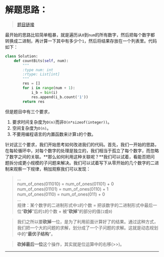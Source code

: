 # 解题思路：
>[题目链接](https://leetcode.com/problems/counting-bits/)

最开始的思路比较简单粗暴，就是遍历从`0`到`num`的所有数字，然后把每个数字都转换成二进制，再计算一下其中有多少个`1`，然后将结果存放在一个列表里。代码如下：
```python
class Solution:
    def countBits(self, num):
        """
        :type num: int
        :rtype: List[int]
        """
        res = []
        for i in range(num + 1):
            i_b = bin(i)
            res.append(i_b.count('1'))
        return res

```
但是题目中有三个要求，
1. 要求时间复杂度为`O(n)`而非`O(n*sizeof(integer))`。
2. 空间复杂度为`O(n)`。
3. 不要用编程语言的内置函数来计算`1`的个数。

针对这三个要求，我们开始思考如何改进我们的代码。首先，我们一开始的思路，在每轮循环中，对每个数字的处理是独立的，我们相当于孤立了每个数字，而忽略了数字之间的关联。**那么如何利用这种关联呢？**我们可以试着，看能否把问题拆分成更小规模的子问题来解决。我们可以试着写下从零开始的几个数字的二进制来观察一下规律，稍加观察我们可以发现：

> ...  
> num_of_ones(011010) = num_of_ones(01101) + 0  
> num_of_ones(01101) = num_of_ones(0110) + 1  
> num_of_ones(0110) = num_of_ones(011) + 0  
> ...  
> 规律：某个数字的二进制形式中`1`的个数 = 把该数字的二进制形式中最后一位“**砍掉**”后的`1`的个数 + 被“**砍掉**”的部分的值(`1`或`0`)

> 我们之所以要**砍掉**一位，是为了利用前面计算好了的结果。通过这种方式，我们把一个大的问题的求解，划分成了一个子问题的求解。这就是动态规划中的“**最优子结构**”。

> **砍掉最后一位**这个操作，其实就是位运算中的右移(>>)。
---
